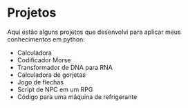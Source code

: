 # Projetos

Aqui estão alguns projetos que desenvolvi para aplicar meus conhecimentos em python:
- Calculadora
- Codificador Morse
- Transformador de DNA para RNA
- Calculadora de gorjetas
- Jogo de flechas
- Script de NPC em um RPG
- Código para uma máquina de refrigerante

